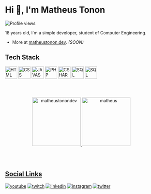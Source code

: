 <h1 align="left">Hi 👋, I'm Matheus Tonon</h1>
<p align="left"> <img src="https://komarev.com/ghpvc/?username=matheustonon1&color=gray" alt="Profile views" /> </p>

18 years old, I'm a simple developer, student of Computer Engineering.
- More at [matheustonon.dev](matheustonon.dev). *(SOON)*

## Tech Stack

<div style="display: inline-block;">
    <img align="center" alt="HTML" width="40" src="https://cdn.jsdelivr.net/gh/devicons/devicon/icons/html5/html5-original.svg">
    <img align="center" alt="CSS" width="40" src="https://cdn.jsdelivr.net/gh/devicons/devicon/icons/css3/css3-original.svg">
    <img align="center" alt="JAVASCRIPT" width="40" src="https://cdn.jsdelivr.net/gh/devicons/devicon/icons/javascript/javascript-original.svg">
    <img align="center" alt="PHP" width="40" src="https://cdn.jsdelivr.net/gh/devicons/devicon/icons/php/php-plain.svg">
    <img align="center" alt="CSHARP" width="40" src="https://cdn.jsdelivr.net/gh/devicons/devicon/icons/csharp/csharp-original.svg">
    <img align="center" alt="SQL" width="40" src="https://cdn.jsdelivr.net/gh/devicons/devicon/icons/mysql/mysql-original.svg">
    <img align="center" alt="SQL" width="40" src="https://cdn.jsdelivr.net/gh/devicons/devicon/icons/mongodb/mongodb-original.svg" />
</div>

<br><br>

<div align="center">
  <a href="https://github.com/matheustonondev">
    <p align"center">
        <img height="160em" src="https://github-readme-stats.vercel.app/api?username=matheustonon1&theme=github_dark&show_icons=true&locale=en" alt="matheustonondev"/>
        <img height="160em" src="https://github-readme-stats.vercel.app/api/top-langs/?username=matheustonon1&layout=compact&langs_count=7&theme=github_dark" alt="matheus"/>
    </p>
</div>

<br><br>

## Social Links

<div class="none">
    <p align="left">
        <a href="https://www.youtube.com/@mathxustonon/" target="_blank">
            <img align="center" src="https://img.shields.io/badge/-Matheus Tonon-05122A?style=flat&logo=youtube" alt="youtube"/>
        </a>
        <a href="https://twitch.tv/mathxustonon" target="_blank">
            <img align="center" src="https://img.shields.io/badge/-mathxustonon-05122A?style=flat&logo=twitch" alt="twitch"/>  
        </a>
        <a href="https://www.linkedin.com/in/mathxustonon/" target="_blank">
            <img align="center" src="https://img.shields.io/badge/-mathxustonon-05122A?style=flat&logo=linkedin" alt="linkedin"/>
        </a>
        <a href="https://instagram.com/mathxustonon" target="_blank">
            <img align="center" src="https://img.shields.io/badge/-mathxustonon-05122A?style=flat&logo=instagram" alt="instagram"/>
        </a>
        <a href="https://twitter.com/mathxustonon" target="_blank">
            <img align="center" src="https://img.shields.io/badge/-mathxustonon-05122A?style=flat&logo=twitter" alt="twitter"/>
        </a>
    </p>
</div>
